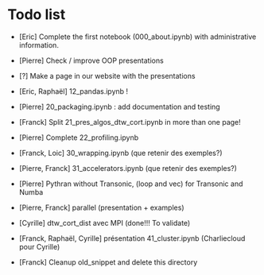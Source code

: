 # Todo list

- [Eric] Complete the first notebook (000_about.ipynb) with administrative information.

- [Pierre] Check / improve OOP presentations

- [?] Make a page in our website with the presentations

- [Eric, Raphaël] 12_pandas.ipynb !

- [Pierre] 20_packaging.ipynb : add documentation and testing

- [Franck] Split 21_pres_algos_dtw_cort.ipynb in more than one page!

- [Pierre] Complete 22_profiling.ipynb

- [Franck, Loic] 30_wrapping.ipynb (que retenir des exemples?)

- [Pierre, Franck] 31_accelerators.ipynb (que retenir des exemples?)

- [Pierre] Pythran without Transonic, (loop and vec) for Transonic and Numba

- [Pierre, Franck] parallel (presentation + examples)

- [Cyrille] dtw_cort_dist avec MPI (done!!! To validate)

- [Franck, Raphaël, Cyrille] présentation 41_cluster.ipynb (Charliecloud pour
  Cyrille)

- [Franck] Cleanup old_snippet and delete this directory
